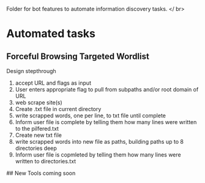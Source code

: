 Folder for bot features to automate information discovery tasks. </ br>
# Automated tasks
## Forceful Browsing Targeted Wordlist
Design stepthrough 
<ol>
<li>accept URL and flags as input</li>
<li>User enters appropriate flag to pull from subpaths and/or root domain of URL</li>
<li>web scrape site(s)</li>
<li>Create .txt file in current directory</li>
<li>write scrapped words, one per line, to txt file until complete</li>
<li>Inform user file is complete by telling them how many lines were written to the pilfered.txt
<li>Create new txt file</li>
<li>write scrapped words into new file as paths, building paths up to 8 directories deep</li>
<li>Inform user file is copmleted by telling them how many lines were written to directories.txt</li>
</ol>
## New Tools coming soon
